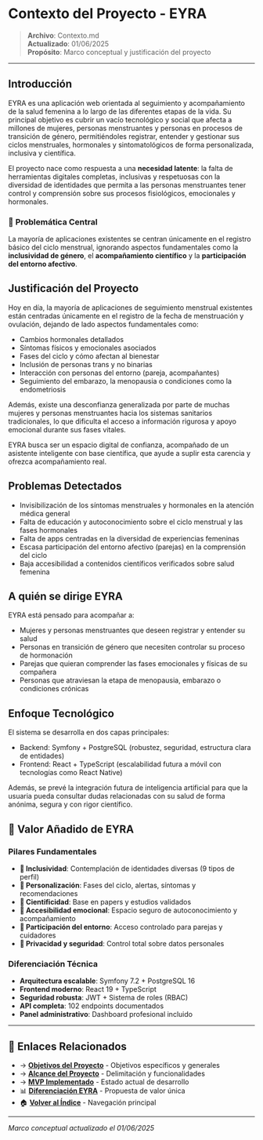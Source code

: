 # Contexto del Proyecto - EYRA

> **Archivo**: Contexto.md  
> **Actualizado**: 01/06/2025  
> **Propósito**: Marco conceptual y justificación del proyecto  

---

## Introducción

EYRA es una aplicación web orientada al seguimiento y acompañamiento de la salud femenina a lo largo de las diferentes etapas de la vida. Su principal objetivo es cubrir un vacío tecnológico y social que afecta a millones de mujeres, personas menstruantes y personas en procesos de transición de género, permitiéndoles registrar, entender y gestionar sus ciclos menstruales, hormonales y sintomatológicos de forma personalizada, inclusiva y científica.

El proyecto nace como respuesta a una **necesidad latente**: la falta de herramientas digitales completas, inclusivas y respetuosas con la diversidad de identidades que permita a las personas menstruantes tener control y comprensión sobre sus procesos fisiológicos, emocionales y hormonales.

### 🎯 **Problemática Central**
La mayoría de aplicaciones existentes se centran únicamente en el registro básico del ciclo menstrual, ignorando aspectos fundamentales como la **inclusividad de género**, el **acompañamiento científico** y la **participación del entorno afectivo**.

## Justificación del Proyecto

Hoy en día, la mayoría de aplicaciones de seguimiento menstrual existentes están centradas únicamente en el registro de la fecha de menstruación y ovulación, dejando de lado aspectos fundamentales como:

- Cambios hormonales detallados
- Síntomas físicos y emocionales asociados
- Fases del ciclo y cómo afectan al bienestar
- Inclusión de personas trans y no binarias
- Interacción con personas del entorno (pareja, acompañantes)
- Seguimiento del embarazo, la menopausia o condiciones como la endometriosis

Además, existe una desconfianza generalizada por parte de muchas mujeres y personas menstruantes hacia los sistemas sanitarios tradicionales, lo que dificulta el acceso a información rigurosa y apoyo emocional durante sus fases vitales.

EYRA busca ser un espacio digital de confianza, acompañado de un asistente inteligente con base científica, que ayude a suplir esta carencia y ofrezca acompañamiento real.

## Problemas Detectados

- Invisibilización de los síntomas menstruales y hormonales en la atención médica general
- Falta de educación y autoconocimiento sobre el ciclo menstrual y las fases hormonales
- Falta de apps centradas en la diversidad de experiencias femeninas
- Escasa participación del entorno afectivo (parejas) en la comprensión del ciclo
- Baja accesibilidad a contenidos científicos verificados sobre salud femenina

## A quién se dirige EYRA

EYRA está pensado para acompañar a:

- Mujeres y personas menstruantes que deseen registrar y entender su salud
- Personas en transición de género que necesiten controlar su proceso de hormonación
- Parejas que quieran comprender las fases emocionales y físicas de su compañera
- Personas que atraviesan la etapa de menopausia, embarazo o condiciones crónicas

## Enfoque Tecnológico

El sistema se desarrolla en dos capas principales:
- Backend: Symfony + PostgreSQL (robustez, seguridad, estructura clara de entidades)
- Frontend: React + TypeScript (escalabilidad futura a móvil con tecnologías como React Native)

Además, se prevé la integración futura de inteligencia artificial para que la usuaria pueda consultar dudas relacionadas con su salud de forma anónima, segura y con rigor científico.

## 🌟 Valor Añadido de EYRA

### **Pilares Fundamentales**
- **🌈 Inclusividad**: Contemplación de identidades diversas (9 tipos de perfil)
- **🎯 Personalización**: Fases del ciclo, alertas, síntomas y recomendaciones
- **🔬 Cientificidad**: Base en papers y estudios validados
- **💝 Accesibilidad emocional**: Espacio seguro de autoconocimiento y acompañamiento
- **👥 Participación del entorno**: Acceso controlado para parejas y cuidadores
- **🔐 Privacidad y seguridad**: Control total sobre datos personales

### **Diferenciación Técnica**
- **Arquitectura escalable**: Symfony 7.2 + PostgreSQL 16
- **Frontend moderno**: React 19 + TypeScript
- **Seguridad robusta**: JWT + Sistema de roles (RBAC)
- **API completa**: 102 endpoints documentados
- **Panel administrativo**: Dashboard profesional incluido

---

## 🔗 Enlaces Relacionados

- → **[Objetivos del Proyecto](./Objetivos.md)** - Objetivos específicos y generales
- → **[Alcance del Proyecto](./Alcance.md)** - Delimitación y funcionalidades
- → **[MVP Implementado](./MVP.md)** - Estado actual de desarrollo
- 📊 **[Diferenciación EYRA](../02_Estudio-Preliminar/Diferenciacion_EYRA.md)** - Propuesta de valor única
- 🏠 **[Volver al Índice](../00_Indice/README.md)** - Navegación principal

---

*Marco conceptual actualizado el 01/06/2025*

<!-- ! 01/06/2025 - Mejora del contexto con estructura moderna y enlaces de navegación -->

